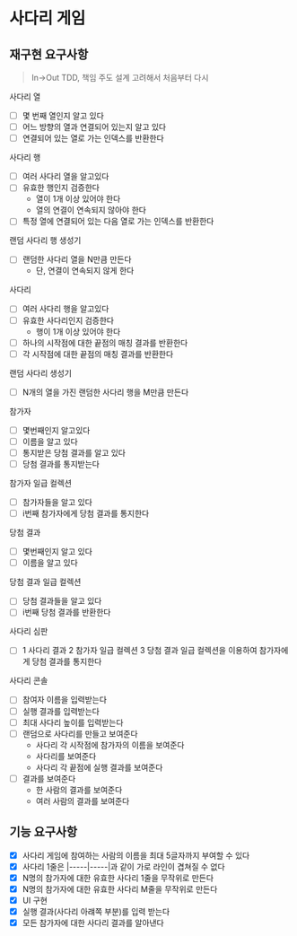 # 사다리 게임

## 재구현 요구사항

> In->Out TDD, 책임 주도 설계 고려해서 처음부터 다시

사다리 열
- [ ] 몇 번째 열인지 알고 있다
- [ ] 어느 방향의 열과 연결되어 있는지 알고 있다
- [ ] 연결되어 있는 열로 가는 인덱스를 반환한다

사다리 행
- [ ] 여러 사다리 열을 알고있다
- [ ] 유효한 행인지 검증한다
  - 열이 1개 이상 있어야 한다
  - 열의 연결이 연속되지 않아야 한다
- [ ] 특정 열에 연결되어 있는 다음 열로 가는 인덱스를 반환한다

랜덤 사다리 행 생성기
- [ ] 랜덤한 사다리 열을 N만큼 만든다
    - 단, 연결이 연속되지 않게 한다

사다리
- [ ] 여러 사다리 행을 알고있다
- [ ] 유효한 사다리인지 검증한다
  - 행이 1개 이상 있어야 한다
- [ ] 하나의 시작점에 대한 끝점의 매칭 결과를 반환한다
- [ ] 각 시작점에 대한 끝점의 매칭 결과를 반환한다

랜덤 사다리 생성기
- [ ] N개의 열을 가진 랜덤한 사다리 행을 M만큼 만든다

참가자
- [ ] 몇번째인지 알고있다
- [ ] 이름을 알고 있다
- [ ] 통지받은 당첨 결과를 알고 있다
- [ ] 당첨 결과를 통지받는다

참가자 일급 컬렉션
- [ ] 참가자들을 알고 있다
- [ ] i번째 참가자에게 당첨 결과를 통지한다

당첨 결과
- [ ] 몇번째인지 알고 있다
- [ ] 이름을 알고 있다

당첨 결과 일급 컬렉션
- [ ] 당첨 결과들을 알고 있다
- [ ] i번째 당첨 결과를 반환한다

사다리 심판
- [ ] 1 사다리 결과 2 참가자 일급 컬렉션 3 당첨 결과 일급 컬렉션을 이용하여 참가자에게 당첨 결과를 통지한다

사다리 콘솔
- [ ] 참여자 이름을 입력받는다
- [ ] 실행 결과를 입력받는다
- [ ] 최대 사다리 높이를 입력받는다
- [ ] 랜덤으로 사다리를 만들고 보여준다
  - 사다리 각 시작점에 참가자의 이름을 보여준다
  - 사다리를 보여준다
  - 사다리 각 끝점에 실행 결과를 보여준다
- [ ] 결과를 보여준다
  - 한 사람의 결과를 보여준다
  - 여러 사람의 결과를 보여준다

## 기능 요구사항

- [X] 사다리 게임에 참여하는 사람의 이름을 최대 5글자까지 부여할 수 있다
- [X] 사다리 1줄은 |-----|-----|과 같이 가로 라인이 겹쳐질 수 없다
- [X] N명의 참가자에 대한 유효한 사다리 1줄을 무작위로 만든다
- [X] N명의 참가자에 대한 유효한 사다리 M줄을 무작위로 만든다
- [X] UI 구현
- [X] 실행 결과(사다리 아럐쪽 부분)를 입력 받는다
- [X] 모든 참가자에 대한 사다리 결과를 알아낸다

